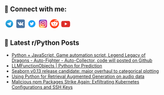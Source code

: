## 🔎 Connect with me:
[<img src="https://github.com/bullbesh/bullbesh/blob/main/images/Telegram.png" width="32" height="32" />](https://t.me/bullbesh)
[<img src="https://github.com/bullbesh/bullbesh/blob/main/images/VK.png" width="32" height="32" />](https://vk.com/bullbesh)
[<img src="https://github.com/bullbesh/bullbesh/blob/main/images/Twitter.png" width="32" height="32" />](https://twitter.com/bullbesh1)
[<img src="https://github.com/bullbesh/bullbesh/blob/main/images/Instagram.png" width="32" height="32" />](https://www.instagram.com/bullbesh)
[<img src="https://github.com/bullbesh/bullbesh/blob/main/images/Reddit.png" width="32" height="32" />](https://www.reddit.com/user/bullbesh)
[<img src="https://github.com/bullbesh/bullbesh/blob/main/images/YouTube.png" width="32" height="32" />](https://www.youtube.com/channel/UCtfjRs6uzgq5mfm8S06WTcg)

## 📕 Latest r/Python Posts
<!-- BLOG-POST-LIST:START -->
- [Python + JavaScript, Game automation script, Legend Legacy of Dragons - Auto-Fighter - Auto-Collector, code will posted on Github](https://www.reddit.com/r/Python/comments/16st1k3/python_javascript_game_automation_script_legend/)
- [LLMFunctionObjects | Python for Prediction](https://www.reddit.com/r/Python/comments/16ssrmd/llmfunctionobjects_python_for_prediction/)
- [Seaborn v0.13 release candidate: major overhaul to categorical plotting](https://www.reddit.com/r/Python/comments/16ss4iy/seaborn_v013_release_candidate_major_overhaul_to/)
- [Using Python for Retrieval Augmented Generation on audio data](https://www.reddit.com/r/Python/comments/16srria/using_python_for_retrieval_augmented_generation/)
- [Malicious npm Packages Strike Again: Exfiltrating Kubernetes Configurations and SSH Keys](https://www.reddit.com/r/Python/comments/16src5s/malicious_npm_packages_strike_again_exfiltrating/)
<!-- BLOG-POST-LIST:END -->
